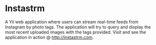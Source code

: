 Instastrm
=========

A Yii web application where users can stream real-time feeds from Instagram by photo tags. The application will try to query and display the most recent uploaded images with the tags provided. Visit and see the application in action @ http://instastrm.com. 
